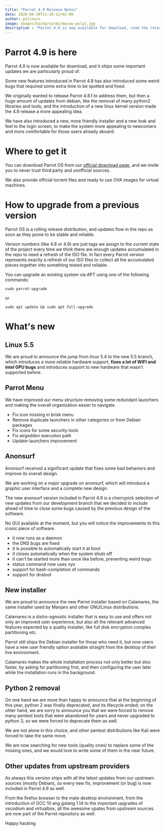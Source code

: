 ```yaml
---
title: "Parrot 4.9 Release Notes"
date: 2020-04-30T11:30:12+02:00
author: palinuro
image: images/backgrounds/macaw-poly2.jpg
description : "Parrot 4.9 is now available for download, read the release notes"
---
```


# Parrot 4.9 is here

Parrot 4.9 is now available for download, and it ships some important updates we are particularly proud of.

Some new features introduced in Parrot 4.8 has also introduced some weird bugs that required some extra time to be spotted and fixed.

We originally wanted to release Parrot 4.8.1 to address them, but then a huge amount of updates from debian, like the removal of many python2 libraries and tools, and the introduction of a new linux kernel version made the 4.9 release a more appealing idea.

We have also introduced a new, more friendly installer and a new look and feel to the login screen, to make the system more appealing to newcomers and more comfortable for those users already aboard.

# Where to get it

You can download Parrot OS from our [official download page](https://parrotsec.org/download), and we invite you to never trust third party and unofficial sources.

We also provide official torrent files and ready to use OVA images for virtual machines.

# How to upgrade from a previous version

Parrot OS is a rolling release distribution, and updates flow in the repo as soon as they prove to be stable and reliable.

Version numbers (like 4.8 or 4.9) are just tags we assign to the current state of the project every time we think there are enough updates accumulated in the repo to need a refresh of the ISO file. In fact every Parrot version represents exactly a refresh of our ISO files to collect all the accumulated pieces together into something tested and reliable.

You can upgrade an existing system via APT using one of the following commands:

`sudo parrot-upgrade`

or

`sudo apt update && sudo apt full-upgrade`


# What's new

## Linux 5.5

We are proud to announce the jump from linux 5.4 to the new 5.5 branch, which introduces a more reliable hardware support, **fixes a lot of WIFI and intel GPU bugs** and introduces support to new hardware that wasn't supported before.

## Parrot Menu

We have improved our menu structure removing some redundant launchers and making the overall organization easier to navigate.

* Fix icon missing in brisk menu
* Remove duplicate launchers in other categories or from Debian packages
* Fix icons for some security tools
* Fix airgeddon execution path
* Update-launchers improvement

## Anonsurf

Anonsurf received a significant update that fixes some bad behaviors and improve its overall design.

We are working on a major upgrade on anonsurf, which will introduce a graphic user interface and a complete new design.

The new anonsurf version included in Parrot 4.9 is a cherrypick selection of new updates from our development branch that we decided to include ahead of time to close some bugs caused by the previous design of the software.

No GUI available at the moment, but you will notice the improvements to this iconic piece of software.

* it now runs as a daemon
* the DNS bugs are fixed
* it is possible to automatically start it at boot
* it closes automatically when the system shuts off
* it can't be started more than once like before, preventing weird bugs
* status command now uses nyx
* support for bash-completion of commands
* support for dnstool


## New installer

We are proud to announce the new Parrot installer based on Calamares, the same installer used by Manjaro and other GNU/Linux distributions.

Calamares is a distro-agnostic installer that is easy to use and offers not only an improved user experience, but also all the relevant advanced features expected by a quality installer, like full disk encryption complex partitioning etc.

Parrot still ships the Debian installer for those who need it, but now users have a new user friendly option available straight from the desktop of their live environment.

Calamares makes the whole installation process not only better but also faster, by asking for partitioning first, and then configuring the user later while the installation runs in the background.


## Python 2 removal

On one hand we are more than happy to announce that at the beginning of this year, python 2 was finally deprecated, and its lifecycle ended; on the ohter hand, we are sorry to announce you that we were forced to remove many pentest tools that were abandoned for years and never upgraded to python 3, so we were forced to deprecate them as well.

We are not alone in this choice, and other pentest distributions like Kali were forced to take the same move.

We are now searching for new tools (quality ones) to replace some of the missing ones, and we would love to write some of them in the near future.

## Other updates from upstream providers

As always this version ships with all the latest updates from our upstream sources (mostly Debian), so every new fix, improvement (or bug) is now included in Parrot 4.9 as well.

From the firefox browser to the mate desktop environment, from the introduction of GCC 10 ang golang 1.14 to the important upgrades of vscodium and virtualbox, all the awesome upates from upstream sources are now part of the Parrot repository as well.







Happy hacking
